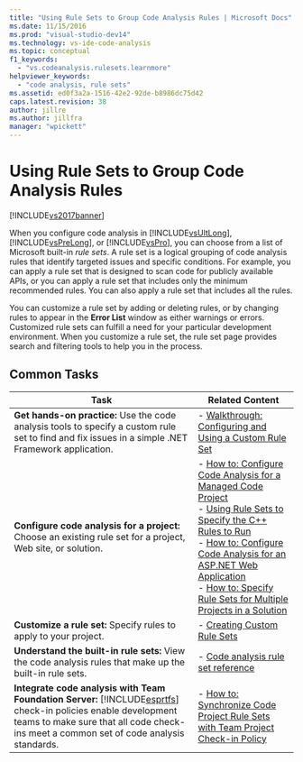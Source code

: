 ```yaml
---
title: "Using Rule Sets to Group Code Analysis Rules | Microsoft Docs"
ms.date: 11/15/2016
ms.prod: "visual-studio-dev14"
ms.technology: vs-ide-code-analysis
ms.topic: conceptual
f1_keywords:
  - "vs.codeanalysis.rulesets.learnmore"
helpviewer_keywords:
  - "code analysis, rule sets"
ms.assetid: ed0f3a2a-1516-42e2-92de-b8986dc75d42
caps.latest.revision: 38
author: jillre
ms.author: jillfra
manager: "wpickett"
---
```

# Using Rule Sets to Group Code Analysis Rules
[!INCLUDE[vs2017banner](../includes/vs2017banner.md)]

When you configure code analysis in [!INCLUDE[vsUltLong](../includes/vsultlong-md.md)], [!INCLUDE[vsPreLong](../includes/vsprelong-md.md)], or [!INCLUDE[vsPro](../includes/vspro-md.md)], you can choose from a list of Microsoft built-in *rule sets*. A rule set is a logical grouping of code analysis rules that identify targeted issues and specific conditions. For example, you can apply a rule set that is designed to scan code for publicly available APIs, or you can apply a rule set that includes only the minimum recommended rules. You can also apply a rule set that includes all the rules.

 You can customize a rule set by adding or deleting rules, or by changing rules to appear in the **Error List** window as either warnings or errors. Customized rule sets can fulfill a need for your particular development environment. When you customize a rule set, the rule set page provides search and filtering tools to help you in the process.

## Common Tasks

|Task|Related Content|
|----------|---------------------|
|**Get hands-on practice:** Use the code analysis tools to specify a custom rule set to find and fix issues in a simple .NET Framework application.|-   [Walkthrough: Configuring and Using a Custom Rule Set](../code-quality/walkthrough-configuring-and-using-a-custom-rule-set.md)|
|**Configure code analysis for a project:** Choose an existing rule set for a project, Web site, or solution.|-   [How to: Configure Code Analysis for a Managed Code Project](../code-quality/how-to-configure-code-analysis-for-a-managed-code-project.md)<br />-   [Using Rule Sets to Specify the C++ Rules to Run](../code-quality/using-rule-sets-to-specify-the-cpp-rules-to-run.md)<br />-   [How to: Configure Code Analysis for an ASP.NET Web Application](../code-quality/how-to-configure-code-analysis-for-an-aspnet-web-application.md)<br />-   [How to: Specify Rule Sets for Multiple Projects in a Solution](../code-quality/how-to-specify-managed-code-rule-sets-for-multiple-projects-in-a-solution.md)|
|**Customize a rule set:** Specify rules to apply to your project.|-   [Creating Custom Rule Sets](../code-quality/creating-custom-code-analysis-rule-sets.md)|
|**Understand the built-in rule sets:** View the code analysis rules that make up the built-in rule sets.|-   [Code analysis rule set reference](../code-quality/code-analysis-rule-set-reference.md)|
|**Integrate code analysis with Team Foundation Server:** [!INCLUDE[esprtfs](../includes/esprtfs-md.md)] check-in policies enable development teams to make sure that all code check-ins meet a common set of code analysis standards.|-   [How to: Synchronize Code Project Rule Sets with Team Project Check-in Policy](../code-quality/how-to-synchronize-code-project-rule-sets-with-team-project-check-in-policy.md)|
